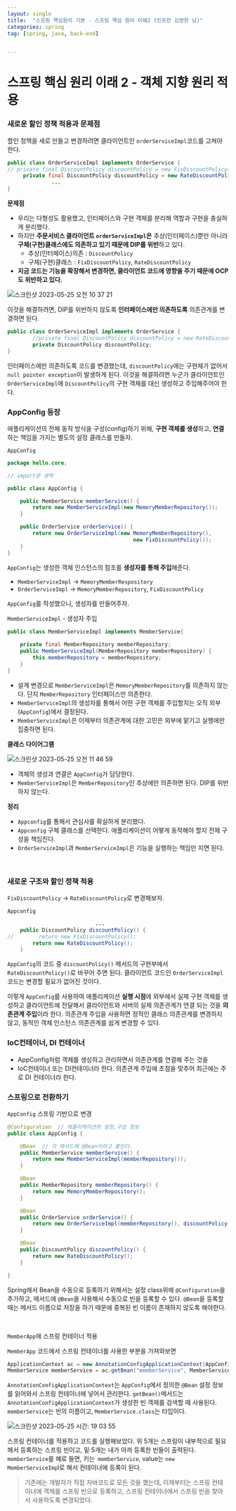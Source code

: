 ```yaml
---
layout: single
title:  "스프링 핵심원리 기본 - 스프링 핵심 원리 이해2 (인프런 김영한 님)"
categories: spring
tag: [spring, java, back-end]


---
```


# 스프링 핵심 원리 이래 2 - 객체 지향 원리 적용





### 새로운 할인 정책 적용과 문제점



할인 정책을 새로 만들고 변경하려면 클라이언트인 `orderServiceImpl`코드를 고쳐야 한다.

```java
public class OrderServiceImpl implements OrderService {
// private final DiscountPolicy discountPolicy = new FixDiscountPolicy();
	 private final DiscountPolicy discountPolicy = new RateDiscountPolicy();
			  ...
}
```



**문제점**

- 우리는 다형성도 활용했고, 인터페이스와 구현 객체를 분리해 역할과 구현을 충실하게 분리했다.
- 하지만 **주문서비스 클라이언트 `orderServiceImpl`은** 추상(인터페이스)뿐만 아니라 **구체(구현)클래스에도 의존하고 있기 때문에 DIP를 위반**하고 있다.
  - 추상(인터페이스)의존 : `DiscountPolicy`
  - 구체(구현)클래스 : `FixDiscountPolicy`, `RateDiscountPolicy`
- **지금 코드는 기능을 확장해서 변경하면, 클라이언트 코드에 영향을 주기 때문에 OCP도 위반하고 있다.**

![스크린샷 2023-05-25 오전 10 37 21](https://github.com/eeaaomk98/eeaaomk98.github.io/assets/134247168/5dd9f1fe-e4f8-41c1-9bc2-14693a23d470)

이것을 해결하려면, DIP를 위반하지 않도록 **인터페이스에만 의존하도록** 의존관계를 변경하면 된다.

```java
public class OrderServiceImpl implements OrderService {
		//private final DiscountPolicy discountPolicy = new RateDiscountPolicy();
		private DiscountPolicy discountPolicy;
}
```

인터페이스에만 의존하도록 코드를 변경했는데, `discountPolicy`에는 구현체가 없어서 `null pointer exception`이 발생하게 된다. 이것을 해결하려면 누군가 클라이언트인 `OrderServiceImpl`에 `DiscountPolicy`의 구현 객체를 대신 생성하고 주입해주어야 한다.



### AppConfig 등장

애플리케이션의 전체 동작 방식을 구성(config)하기 위해, **구현 객체를 생성**하고, **연결**하는 책임을 가지는 별도의 설정 클래스를 만들자.

`AppConfig`

```java
package hello.core;

// import문 생략

public class AppConfig {

    public MemberService memberService() {
        return new MemberServiceImpl(new MemoryMemberRepository());
    }

    public OrderService orderService() {
        return new OrderServiceImpl(new MemoryMemberRepository(),
                                        new FixDiscountPolicy());
    }
}
```

`AppConfig`는 생성한 객체 인스턴스의 참조를 **생성자를 통해 주입**해준다.

- `MemberServiceImpl` -> `MemoryMemberRespository`
- `OrderServiceImpl` -> `MemoryMemberRepository`, `FixDiscountPolicy`



`AppConfig`를 작성했으니, 생성자를 만들어주자.

`MemberServiceImpl` - 생성자 주입

```java
public class MemberServiceImpl implements MemberService{
  
    private final MemberRepository memberRepository;
    public MemberServiceImpl(MemberRepository memberRepository) {
        this.memberRepository = memberRepository;
    }
}
```

- 설계 변경으로 `MemberServiceImpl`은 `MemoryMemberRepository`를 의존하지 않는다. 단지 `MemberRepository` 인터페이스만 의존한다. 
- `MemberServiceImpl`의 생성자를 통해서 어떤 구현 객체를 주입할지는 오직 외부(`AppConfig`)에서 결정된다.
- `MemberServiceImpl`은 이제부터 의존관계에 대한 고민은 외부에 맡기고 실행에만 집중하면 된다.



**클래스 다이어그램**

![스크린샷 2023-05-25 오전 11 46 59](https://github.com/eeaaomk98/eeaaomk98.github.io/assets/134247168/4027560b-282d-48ca-a1a6-d98eef89af75)

- 객체의 생성과 연결은 `AppConfig`가 담당한다.
- `MemberServiceImpl`은 `MemberRepository`인 추상에만 의존하면 된다. DIP를 위반하지 않는다.



**정리**

- `Appconfig`를 통해서 관심사를 확실하게 분리했다.
- `Appconfig` 구체 클래스를 선택한다. 애플리케이션이 어떻게 동작해야 할지 전체 구성을 책임진다.
- `OrderServiceImpl`과 `MemberServiceImpl`은 기능을 실행하는 책임만 지면 된다.



<br>



### 새로운 구조와 할인 정책 적용

`FixDiscountPolicy` -> `RateDiscountPolicy`로 변경해보자. 

`Appconfig`

```java
							...
    public DiscountPolicy discountPolicy() {
//        return new FixDiscountPolicy();
        return new RateDiscountPolicy();
    }

```

`AppConfig`의 코드 중 `discountPolicy()` 메서드의 구현부에서 `RateDiscountPolicy()`로 바꾸어 주면 된다. 클라이언트 코드인 `OrderServiceImpl` 코드는 변경할 필요가 없어진 것이다.



이렇게  `AppConfig`를 사용하여 애플리케이션 **실행 시점**에 외부에서 실제 구현 객체를 생성하고 클라이언트에 전달해서 클라이언트와 서버의 실제 의존관계가 연결 되는 것을 **의존관계 주입**이라 한다. 의존관계 주입을 사용하면 정적인 클래스 의존관계를 변경하지 않고, 동적인 객체 인스턴스 의존관계를 쉽게 변경할 수 있다.



### IoC컨테이너, DI 컨테이너

- AppConfig처럼 객체를 생성하고 관리하면서 의존관계를 연결해 주는 것을
- IoC컨테이너 또는 DI컨테이너라 한다. 의존관계 주입에 초점을 맞추어 최근에는 주로 DI 컨테이너라 한다.



### 스프링으로 전환하기

`AppConfig` 스프링 기반으로 변경

```java
@Configuration  // 애플리케이션의 설정,구성 정보
public class AppConfig {

    @Bean  // 각 메서드에 @Bean이라고 붙인다.
    public MemberService memberService() {
        return new MemberServiceImpl(memberRepository());
    }

    @Bean
    public MemberRepository memberRepository() {
        return new MemoryMemberRepository();
    }

    @Bean
    public OrderService orderService() {
        return new OrderServiceImpl(memberRepository(), discountPolicy());
    }

    @Bean
    public DiscountPolicy discountPolicy() {
        return new RateDiscountPolicy();
    }

}
```

Spring에서 Bean을 수동으로 등록하기 위해서는 설정 class위에 `@Configuration`을 추가하고, 메서드에 `@Bean`을 사용해서 수동으로 빈을 등록할 수 있다. `@Bean`을 등록할 때는 메서드 이름으로 저장을 하기 때문에 중복된 빈 이름이 존재하지 않도록 해야한다.

<br>

`MemberApp`에 스프링 컨테이너 적용

`MemberApp` 코드에서 스프링 컨테이너를 사용한 부분을 가져와보면

```java
ApplicationContext ac = new AnnotationConfigApplicationContext(AppConfig.class);
MemberService memberService = ac.getBean("memberService", MemberService.class);
```

`AnnotationConfigApplicationContext`는 `AppConfig`에서 정의한 `@Bean` 설정 정보를 읽어와서 스프링 컨테이너에 넣어서 관리한다. `getBean()`메서드는 `AnnotationConfigApplicationContext`가 생성한 빈 객체를 검색할 때 사용된다. `memberService`는 빈의 이름이고, `MemberService.class`는 타입이다. 

![스크린샷 2023-05-25 시간: 19 03 55](https://github.com/eeaaomk98/eeaaomk98.github.io/assets/134247168/96a294dc-9182-462b-b1d4-b6e07a7c80ed)

스프링 컨테이너를 적용하고 코드를 실행해보았다.  위 5개는 스프링이 내부적으로 필요해서 등록하는 스프링 빈이고, 밑 5개는 내가 아까 등록한 빈들이 출력된다.  `memberService`를 예로 들면, 키는` memberService`, value는 `new MemberServiceImp`l로 해서 컨테이너에 등록이 된다.

> 기존에는 개발자가 직접 자바코드로 모든 것을 했는데, 이제부터는 스프링 컨테이너에 객체를 스프링 빈으로 등록하고, 스프링 컨테이너에서 스프링 빈을 찾아서 사용하도록 변경되었다.










